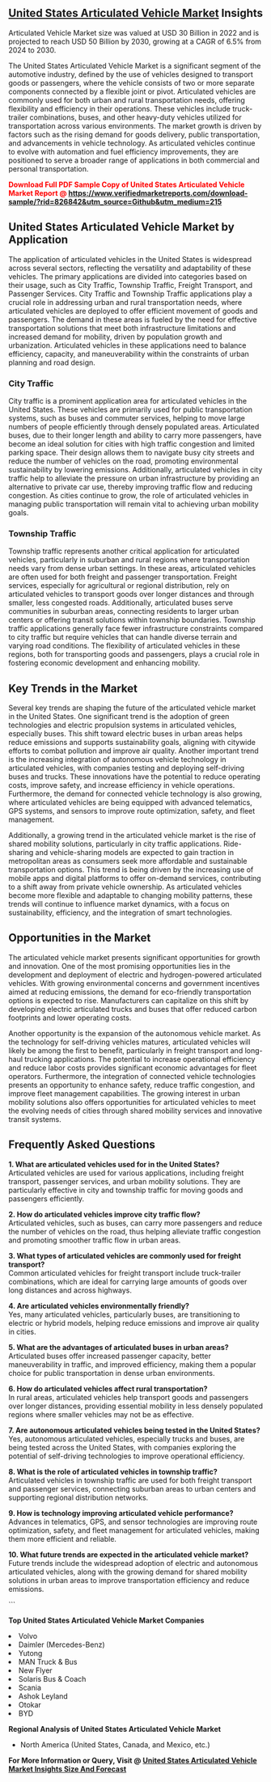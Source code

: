 <h2><a href="https://www.verifiedmarketreports.com/download-sample/?rid=826842&amp;utm_source=Github&amp;utm_medium=215" target="_blank">United States Articulated Vehicle Market</a> Insights</h2><p>Articulated Vehicle Market size was valued at USD 30 Billion in 2022 and is projected to reach USD 50 Billion by 2030, growing at a CAGR of 6.5% from 2024 to 2030.</p><p><p>The United States Articulated Vehicle Market is a significant segment of the automotive industry, defined by the use of vehicles designed to transport goods or passengers, where the vehicle consists of two or more separate components connected by a flexible joint or pivot. Articulated vehicles are commonly used for both urban and rural transportation needs, offering flexibility and efficiency in their operations. These vehicles include truck-trailer combinations, buses, and other heavy-duty vehicles utilized for transportation across various environments. The market growth is driven by factors such as the rising demand for goods delivery, public transportation, and advancements in vehicle technology. As articulated vehicles continue to evolve with automation and fuel efficiency improvements, they are positioned to serve a broader range of applications in both commercial and personal transportation. <strong><p><span class=""><span style="color: #ff0000;"><strong>Download Full PDF Sample Copy of United States Articulated Vehicle Market Report</strong> @ </span><a href="https://www.verifiedmarketreports.com/download-sample/?rid=826842&amp;utm_source=Github&amp;utm_medium=215" target="_blank">https://www.verifiedmarketreports.com/download-sample/?rid=826842&amp;utm_source=Github&amp;utm_medium=215</a></span></p></strong></p><h2>United States Articulated Vehicle Market by Application</h2><p>The application of articulated vehicles in the United States is widespread across several sectors, reflecting the versatility and adaptability of these vehicles. The primary applications are divided into categories based on their usage, such as City Traffic, Township Traffic, Freight Transport, and Passenger Services. City Traffic and Township Traffic applications play a crucial role in addressing urban and rural transportation needs, where articulated vehicles are deployed to offer efficient movement of goods and passengers. The demand in these areas is fueled by the need for effective transportation solutions that meet both infrastructure limitations and increased demand for mobility, driven by population growth and urbanization. Articulated vehicles in these applications need to balance efficiency, capacity, and maneuverability within the constraints of urban planning and road design. <h3>City Traffic</h3><p>City traffic is a prominent application area for articulated vehicles in the United States. These vehicles are primarily used for public transportation systems, such as buses and commuter services, helping to move large numbers of people efficiently through densely populated areas. Articulated buses, due to their longer length and ability to carry more passengers, have become an ideal solution for cities with high traffic congestion and limited parking space. Their design allows them to navigate busy city streets and reduce the number of vehicles on the road, promoting environmental sustainability by lowering emissions. Additionally, articulated vehicles in city traffic help to alleviate the pressure on urban infrastructure by providing an alternative to private car use, thereby improving traffic flow and reducing congestion. As cities continue to grow, the role of articulated vehicles in managing public transportation will remain vital to achieving urban mobility goals. <h3>Township Traffic</h3><p>Township traffic represents another critical application for articulated vehicles, particularly in suburban and rural regions where transportation needs vary from dense urban settings. In these areas, articulated vehicles are often used for both freight and passenger transportation. Freight services, especially for agricultural or regional distribution, rely on articulated vehicles to transport goods over longer distances and through smaller, less congested roads. Additionally, articulated buses serve communities in suburban areas, connecting residents to larger urban centers or offering transit solutions within township boundaries. Township traffic applications generally face fewer infrastructure constraints compared to city traffic but require vehicles that can handle diverse terrain and varying road conditions. The flexibility of articulated vehicles in these regions, both for transporting goods and passengers, plays a crucial role in fostering economic development and enhancing mobility. <h2>Key Trends in the Market</h2><p>Several key trends are shaping the future of the articulated vehicle market in the United States. One significant trend is the adoption of green technologies and electric propulsion systems in articulated vehicles, especially buses. This shift toward electric buses in urban areas helps reduce emissions and supports sustainability goals, aligning with citywide efforts to combat pollution and improve air quality. Another important trend is the increasing integration of autonomous vehicle technology in articulated vehicles, with companies testing and deploying self-driving buses and trucks. These innovations have the potential to reduce operating costs, improve safety, and increase efficiency in vehicle operations. Furthermore, the demand for connected vehicle technology is also growing, where articulated vehicles are being equipped with advanced telematics, GPS systems, and sensors to improve route optimization, safety, and fleet management. <p>Additionally, a growing trend in the articulated vehicle market is the rise of shared mobility solutions, particularly in city traffic applications. Ride-sharing and vehicle-sharing models are expected to gain traction in metropolitan areas as consumers seek more affordable and sustainable transportation options. This trend is being driven by the increasing use of mobile apps and digital platforms to offer on-demand services, contributing to a shift away from private vehicle ownership. As articulated vehicles become more flexible and adaptable to changing mobility patterns, these trends will continue to influence market dynamics, with a focus on sustainability, efficiency, and the integration of smart technologies. <h2>Opportunities in the Market</h2><p>The articulated vehicle market presents significant opportunities for growth and innovation. One of the most promising opportunities lies in the development and deployment of electric and hydrogen-powered articulated vehicles. With growing environmental concerns and government incentives aimed at reducing emissions, the demand for eco-friendly transportation options is expected to rise. Manufacturers can capitalize on this shift by developing electric articulated trucks and buses that offer reduced carbon footprints and lower operating costs. <p>Another opportunity is the expansion of the autonomous vehicle market. As the technology for self-driving vehicles matures, articulated vehicles will likely be among the first to benefit, particularly in freight transport and long-haul trucking applications. The potential to increase operational efficiency and reduce labor costs provides significant economic advantages for fleet operators. Furthermore, the integration of connected vehicle technologies presents an opportunity to enhance safety, reduce traffic congestion, and improve fleet management capabilities. The growing interest in urban mobility solutions also offers opportunities for articulated vehicles to meet the evolving needs of cities through shared mobility services and innovative transit systems. <h2>Frequently Asked Questions</h2><p><strong>1. What are articulated vehicles used for in the United States?</strong><br>Articulated vehicles are used for various applications, including freight transport, passenger services, and urban mobility solutions. They are particularly effective in city and township traffic for moving goods and passengers efficiently.</p><p><strong>2. How do articulated vehicles improve city traffic flow?</strong><br>Articulated vehicles, such as buses, can carry more passengers and reduce the number of vehicles on the road, thus helping alleviate traffic congestion and promoting smoother traffic flow in urban areas.</p><p><strong>3. What types of articulated vehicles are commonly used for freight transport?</strong><br>Common articulated vehicles for freight transport include truck-trailer combinations, which are ideal for carrying large amounts of goods over long distances and across highways.</p><p><strong>4. Are articulated vehicles environmentally friendly?</strong><br>Yes, many articulated vehicles, particularly buses, are transitioning to electric or hybrid models, helping reduce emissions and improve air quality in cities.</p><p><strong>5. What are the advantages of articulated buses in urban areas?</strong><br>Articulated buses offer increased passenger capacity, better maneuverability in traffic, and improved efficiency, making them a popular choice for public transportation in dense urban environments.</p><p><strong>6. How do articulated vehicles affect rural transportation?</strong><br>In rural areas, articulated vehicles help transport goods and passengers over longer distances, providing essential mobility in less densely populated regions where smaller vehicles may not be as effective.</p><p><strong>7. Are autonomous articulated vehicles being tested in the United States?</strong><br>Yes, autonomous articulated vehicles, especially trucks and buses, are being tested across the United States, with companies exploring the potential of self-driving technologies to improve operational efficiency.</p><p><strong>8. What is the role of articulated vehicles in township traffic?</strong><br>Articulated vehicles in township traffic are used for both freight transport and passenger services, connecting suburban areas to urban centers and supporting regional distribution networks.</p><p><strong>9. How is technology improving articulated vehicle performance?</strong><br>Advances in telematics, GPS, and sensor technologies are improving route optimization, safety, and fleet management for articulated vehicles, making them more efficient and reliable.</p><p><strong>10. What future trends are expected in the articulated vehicle market?</strong><br>Future trends include the widespread adoption of electric and autonomous articulated vehicles, along with the growing demand for shared mobility solutions in urban areas to improve transportation efficiency and reduce emissions.</p>```</p><p><strong>Top United States Articulated Vehicle Market Companies</strong></p><div data-test-id=""><p><li>Volvo</li><li> Daimler (Mercedes-Benz)</li><li> Yutong</li><li> MAN Truck & Bus</li><li> New Flyer</li><li> Solaris Bus & Coach</li><li> Scania</li><li> Ashok Leyland</li><li> Otokar</li><li> BYD</li></p><div><strong>Regional Analysis of&nbsp;United States Articulated Vehicle Market</strong></div><ul><li dir="ltr"><p dir="ltr">North America&nbsp;(United States, Canada, and Mexico, etc.)</p></li></ul><p><strong>For More Information or Query, Visit @&nbsp;</strong><strong><a href="https://www.verifiedmarketreports.com/product/articulated-vehicle-market/?utm_source=Github&amp;utm_medium=215" target="_blank">United States Articulated Vehicle Market Insights Size And Forecast</a></strong></p></div>
